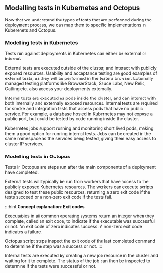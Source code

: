 ## Modelling tests in Kubernetes and Octopus

Now that we understand the types of tests that are performed during the deployment process, we can map them to specific implementations in Kuberenets and Octopus.

### Modelling tests in Kubernetes

Tests run against deployments in Kubernetes can either be external or internal.

External tests are executed outside of the cluster, and interact with publicly exposed resources. Usability and acceptance testing are good examples of external tests, as they will be performed in the testers browser. Externally managed testing platforms like BrowserStack, Sauce Labs, New Relic, Gatling etc. also access your deployments externally.

Internal tests are executed as pods inside the cluster, and can interact with both internally and externally exposed resources. Internal tests are required for smoke and integration tests that access pods that have no public service. For example, a database hosted in Kubernetes may not expose a public port, but could be tested by code running inside the cluster.

Kubernetes jobs support running and monitoring short lived pods, making them a good option for running internal tests. Jobs can be created in the same namespace as the services being tested, giving them easy access to cluster IP services.

### Modelling tests in Octopus

Tests in Octopus are steps run after the main components of a deployment have completed.

External tests will typically be run from workers that have access to the publicly exposed Kubernetes resources. The workers can execute scripts designed to test these public resources, returning a zero exit code if the tests succeed or a non-zero exit code if the tests fail.

:::hint
**Concept explanation: Exit codes**

Executables in all common operating systems return an integer when they complete, called an exit code, to indicate if the executable was successful or not. An exit code of zero indicates success. A non-zero exit code indicates a failure.

Octopus script steps inspect the exit code of the last completed command to determine if the step was a success or not.
:::

Internal tests are executed by creating a new job resource in the cluster and waiting for it to complete. The status of the job can then be inspected to determine if the tests were successful or not.